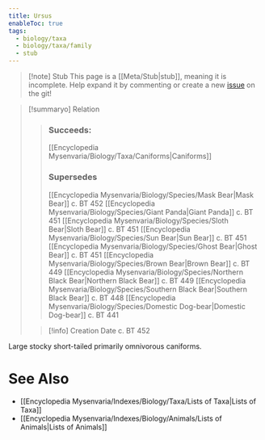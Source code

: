 ```yaml
---
title: Ursus
enableToc: true
tags:
  - biology/taxa
  - biology/taxa/family
  - stub
---
```


> [!note] Stub
> This page is a [[Meta/Stub|stub]], meaning it is incomplete. Help expand it by commenting or create a new [issue](https://github.com/RagtimeGal/quartz--encyclopedia-mysenvaria/issues/new/choose) on the git!


> [!summary[](Meta/Stubs.md)o] Relation
> > ### Succeeds:
> > [[Encyclopedia Mysenvaria/Biology/Taxa/Caniforms|Caniforms]]
> > ### Supersedes 
> > [[Encyclopedia Mysenvaria/Biology/Species/Mask Bear|Mask Bear]] c. BT 452
> > [[Encyclopedia Mysenvaria/Biology/Species/Giant Panda|Giant Panda]] c. BT 451
> > [[Encyclopedia Mysenvaria/Biology/Species/Sloth Bear|Sloth Bear]] c. BT 451
> > [[Encyclopedia Mysenvaria/Biology/Species/Sun Bear|Sun Bear]] c. BT 451
> > [[Encyclopedia Mysenvaria/Biology/Species/Ghost Bear|Ghost Bear]] c. BT 451
> > [[Encyclopedia Mysenvaria/Biology/Species/Brown Bear|Brown Bear]] c. BT 449
> > [[Encyclopedia Mysenvaria/Biology/Species/Northern Black Bear|Northern Black Bear]] c. BT 449
> > [[Encyclopedia Mysenvaria/Biology/Species/Southern Black Bear|Southern Black Bear]] c. BT 448
> > [[Encyclopedia Mysenvaria/Biology/Species/Domestic Dog-bear|Domestic Dog-bear]] c. BT 441
>
> > [!info] Creation Date
> > c. BT 452

Large stocky short-tailed primarily omnivorous caniforms.

# See Also
- [[Encyclopedia Mysenvaria/Indexes/Biology/Taxa/Lists of Taxa|Lists of Taxa]]
- [[Encyclopedia Mysenvaria/Indexes/Biology/Animals/Lists of Animals|Lists of Animals]]
